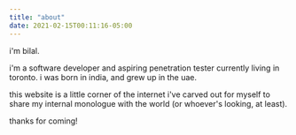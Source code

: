 ```yaml
---
title: "about"
date: 2021-02-15T00:11:16-05:00
---
```


i'm bilal. 

i'm a software developer and aspiring penetration tester currently living in toronto. 
i was born in india, and grew up in the uae. 

this website is a little corner of the internet i've carved out for myself to share my internal monologue with the world (or whoever's looking, at least).

thanks for coming!
